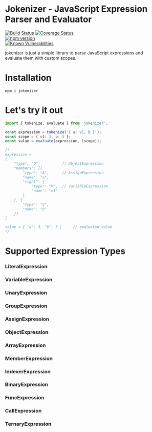 # Jokenizer - JavaScript Expression Parser and Evaluator

[![Build Status](https://travis-ci.org/umutozel/jokenizer.svg?branch=master)](https://travis-ci.org/umutozel/jokenizer)
[![Coverage Status](https://coveralls.io/repos/github/umutozel/jokenizer/badge.svg?branch=master)](https://coveralls.io/github/umutozel/jokenizer?branch=master)	
[![npm version](https://badge.fury.io/js/jokenizer.svg)](https://badge.fury.io/js/jokenizer)	
<a href="https://snyk.io/test/npm/jokenizer"><img src="https://snyk.io/test/npm/jokenizer/badge.svg" alt="Known Vulnerabilities" data-canonical-src="https://snyk.io/test/npm/jokenizer" style="max-width:100%;"></a>

jokenizer is just a simple library to parse JavaScript expressions and evaluate them with custom scopes.

# Installation
```
npm i jokenizer
```

# Let's try it out

```JavaScript
import { tokenize, evaluate } from 'jokenizer';

const expression = tokenize('{ a: v1, b }');
const scope = { v1: 3, b: 5 };
const value = evaluate(expression, [scope]);

/*
expression =
{
    "type": "O",          // ObjectExpression
    "members": [{
        "type": "A",      // AssignExpression
        "name": "a",
        "right": {
            "type": "V",  // VariableExpression
            "name": "v1"
        }
    }, {
        "type": "V",
        "name": "b"
    }]
}

value = { "a": 3, "b": 5 }     // evaluated value
*/
```

# Supported Expression Types

### LiteralExpression

### VariableExpression

### UnaryExpression

### GroupExpression

### AssignExpression

### ObjectExpression

### ArrayExpression

### MemberExpression

### IndexerExpression

### BinaryExpression

### FuncExpression

### CallExpression

### TernaryExpression
